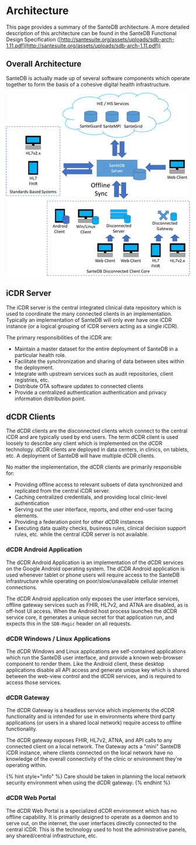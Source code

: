 # Architecture

This page provides a summary of the SanteDB architecture. A more detailed description of this architecture can be found in the SanteDB Functional Design Specification ([http://santesuite.org/assets/uploads/sdb-arch-1.11.pdf](http://santesuite.org/assets/uploads/sdb-arch-1.11.pdf))

## Overall Architecture

SanteDB is actually made up of several software components which operate together to form the basis of a cohesive digital health infrastructure.&#x20;

![](<../../.gitbook/assets/image (122).png>)

## iCDR Server

The iCDR server is the central integrated clinical data repository which is used to coordinate the many connected clients in an implementation. Typically an implementation of SanteDB will only ever have one iCDR instance (or a logical grouping of iCDR servers acting as a single iCDR).

The primary responsibilities of the iCDR are:

* Maintain a master dataset for the entire deployment of SanteDB in a particular health role.
* Facilitate the synchronization and sharing of data between sites within the deployment.
* Integrate with upstream services such as audit repositories, client registries, etc.
* Distribute OTA software updates to connected clients
* Provide a centralized authentication authentication and privacy information distribution point.

## dCDR Clients

The dCDR clients are the disconnected clients which connect to the central iCDR and are typically used by end users. The term dCDR client is used loosely to describe any client which is implemented on the dCDR technology. dCDR clients are deployed in data centers, in clinics, on tablets, etc. A deployment of SanteDB will have multiple dCDR clients.

No matter the implementation, the dCDR clients are primarily responsible for:

* Providing offline access to relevant subsets of data synchronized and replicated from the central iCDR server.
* Caching centralized credentials, and providing local clinic-level authentication
* Serving out the user interface, reports, and other end-user facing elements.
* Providing a federation point for other dCDR instances
* Executing data quality checks, business rules, clinical decision support rules, etc. while the central iCDR server is not available.

### dCDR Android Application

The dCDR Android Application is an implementation of the dCDR services on the Google Android operating system. The dCDR Android application is used whenever tablet or phone users will require access to the SanteDB infrastructure while operating on poor/slow/unavailable cellular internet connections.

The dCDR Android application only exposes the user interface services, offline gateway services such as FHIR, HL7v2, and ATNA are disabled, as is off-host UI access. When the Android host process launches the dCDR service core, it generates a unique secret for that application run, and expects this in the `SDB-Magic` header on all requests.

### dCDR Windows / Linux Applications

The dCDR Windows and Linux applications are self-contained applications which run the SanteDB user interface, and provide a known web-browser component to render them. Like the Android client, these desktop applications disable all API access and generate unique key which is shared between the web-view control and the dCDR services, and is required to access those services.

### dCDR Gateway

The dCDR Gateway is a headless service which implements the dCDR functionality and is intended for use in environments where third party applications (or users in a shared local network) require access to offline functionality.&#x20;

The dCDR gateway exposes FHIR, HL7v2, ATNA, and API calls to any connected client on a local network. The Gateway acts a "mini" SanteDB  iCDR instance, where clients connected on the local network have no knowledge of the overall connectivity of the clinic or environment they're operating within.

{% hint style="info" %}
Care should be taken in planning the local network security environment when using the dCDR gateway.
{% endhint %}

### dCDR Web Portal

The dCDR Web Portal is a specialized dCDR environment which has no offline capability. It is primarily designed to operate as a daemon and to serve out, on the internet, the user interfaces directly connected to the central iCDR. This is the technology used to host the administrative panels, any shared/central infrastructure, etc.

